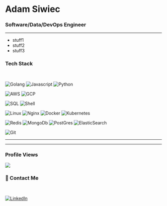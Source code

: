 <h1 align="left">Adam Siwiec</h1>
<h3 align="left">Software/Data/DevOps Engineer</h3>

---

- stuff1
- stuff2
- stuff3

### Tech Stack

</br>

![Golang](http://img.shields.io/badge/-Golang-69d7e4?style=flat-square&logo=go&logoColor=black)
![Javascript](http://img.shields.io/badge/-JavaScript-fcd400?style=flat-square&logo=javascript&logoColor=black)
![Python](http://img.shields.io/badge/-Python-346e9e?style=flat-square&logo=python&logoColor=white)



![AWS](https://img.shields.io/badge/-AWS-white?style=flat-square&logo=amazon)
![GCP](https://img.shields.io/badge/-GCP-white?style=flat-square&logo=gcp)

![SQL](http://img.shields.io/badge/-SQL-00758f?style=flat-square&logo=Mysql&logoColor=white)
![Shell](http://img.shields.io/badge/-Shell-c9c9c9?style=flat-square&logo=gnu-bash&logoColor=black)

![Linux](http://img.shields.io/badge/-Linux-fad134?style=flat-square&logo=linux&logoColor=black)
![Nginx](http://img.shields.io/badge/-NGINX-2b9900?style=flat-square&logo=nginx&logoColor=white)
![Docker](http://img.shields.io/badge/-Docker-3596ed?style=flat-square&logo=docker&logoColor=white)
![Kubernetes](http://img.shields.io/badge/-Kubernetes-326de6?style=flat-square&logo=kubernetes&logoColor=white)


![Redis](http://img.shields.io/badge/-Redis-white?style=flat-square&logo=redis)
![MongoDb](http://img.shields.io/badge/-MongoDB-white?style=flat-square&logo=mongodb)
![PostGres](https://img.shields.io/badge/-PostgreSQL-white?style=flat-square&logo=postgresql)
![ElasticSearch](http://img.shields.io/badge/-ElasticSearch-white?style=flat-square&logo=elasticsearch&logoColor=black)

![Git](http://img.shields.io/badge/-Git-white?style=flat-square&logo=git)

<hr>
<hr>

### Profile Views
![](https://komarev.com/ghpvc/?username=your-github-username)

### 💬 Contact Me

</br>

[![LinkedIn](https://img.shields.io/badge/-LinkedIn-blue?logo=Linkedin)](https://www.linkedin.com/in/adam-siwiec-177b00150/)
